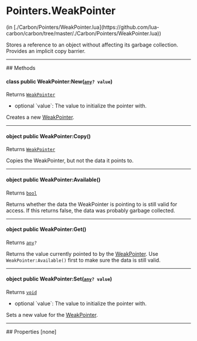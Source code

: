 <link href="../../style.css" rel="stylesheet" type="text/css"/>
<h1 class="class-title">Pointers.WeakPointer</h1>
<span class="file-link">(in [./Carbon/Pointers/WeakPointer.lua](https://github.com/lua-carbon/carbon/tree/master/./Carbon/Pointers/WeakPointer.lua))</span><br/>

Stores a reference to an object without affecting its garbage collection.
Provides an implicit copy barrier.


<hr />
## Methods
<h4 class="method-name"><span class="doc-scope doc-class">class</span> <span class="doc-visibility doc-public">public</span> WeakPointer:New(<code><a href="Types#any">any</a>? value</code>)</h4>
<p class="method-returns bold">Returns <code><a href="Classes/Pointers.WeakPointer">WeakPointer</a></code></p>
<ul class="doc-arg-list">
<li><span class="doc-arg-level doc-optional">optional</span>  `value`: The value to initialize the pointer with.</li>
</ul>

Creates a new <a href="Classes/Pointers.WeakPointer">WeakPointer</a>.
<hr/>
<h4 class="method-name"><span class="doc-scope doc-object">object</span> <span class="doc-visibility doc-public">public</span> WeakPointer:Copy()</h4>
<p class="method-returns bold">Returns <code><a href="Classes/Pointers.WeakPointer">WeakPointer</a></code></p>
<ul class="doc-arg-list">

</ul>

Copies the WeakPointer, but not the data it points to.
<hr/>
<h4 class="method-name"><span class="doc-scope doc-object">object</span> <span class="doc-visibility doc-public">public</span> WeakPointer:Available()</h4>
<p class="method-returns bold">Returns <code><a href="Types#bool">bool</a></code></p>
<ul class="doc-arg-list">

</ul>

Returns whether the data the WeakPointer is pointing to is still valid for access.
If this returns false, the data was probably garbage collected.
<hr/>
<h4 class="method-name"><span class="doc-scope doc-object">object</span> <span class="doc-visibility doc-public">public</span> WeakPointer:Get()</h4>
<p class="method-returns bold">Returns <code><a href="Types#any">any</a>?</code></p>
<ul class="doc-arg-list">

</ul>

Returns the value currently pointed to by the <a href="Classes/Pointers.WeakPointer">WeakPointer</a>.
Use <code>WeakPointer:Available()</code> first to make sure the data is still valid.
<hr/>
<h4 class="method-name"><span class="doc-scope doc-object">object</span> <span class="doc-visibility doc-public">public</span> WeakPointer:Set(<code><a href="Types#any">any</a>? value</code>)</h4>
<p class="method-returns bold">Returns <code><a href="Types#void">void</a></code></p>
<ul class="doc-arg-list">
<li><span class="doc-arg-level doc-optional">optional</span>  `value`: The value to initialize the pointer with.</li>
</ul>

Sets a new value for the <a href="Classes/Pointers.WeakPointer">WeakPointer</a>.

<hr />
## Properties
[none]